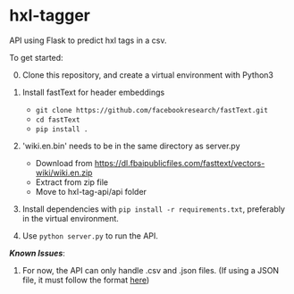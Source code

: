 # hxl-tagger
API using Flask to predict hxl tags in a csv.

To get started:

0. Clone this repository, and create a virtual environment with Python3

1. Install fastText for header embeddings
   - `git clone https://github.com/facebookresearch/fastText.git`
   - `cd fastText`
   - `pip install .`
 
2. 'wiki.en.bin' needs to be in the same directory as server.py
    - Download from https://dl.fbaipublicfiles.com/fasttext/vectors-wiki/wiki.en.zip
    - Extract from zip file
    - Move to hxl-tag-api/api folder
  
3. Install dependencies with `pip install -r requirements.txt`, preferably in the virtual environment.

4. Use `python server.py` to run the API.

***Known Issues***:

1. For now, the API can only handle .csv and .json files. (If using a JSON file, it must follow the format [here](https://proxy.hxlstandard.org/data.json?url=https%3A%2F%2Fdocs.google.com%2Fspreadsheets%2Fd%2F1R9zfMTk7SQB8VoEp4XK0xAWtlsQcHgEvYiswZsj9YA4%2Fedit%23gid%3D0))
